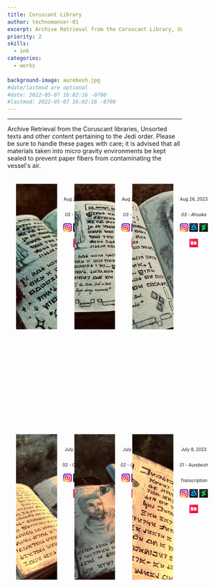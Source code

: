 ```yaml
---
title: Coruscant Library
author: technomancer-01
excerpt: Archive Retrieval from the Coruscant Library, Unsorted texts and other content pertaining to the Jedi order
priority: 2
skills:
  - ink
categories:
  - works

background-image: aurebesh.jpg
#date/lastmod are optional
#date: 2022-05-07 16:02:16 -0700
#lastmod: 2022-05-07 16:02:16 -0700
---
```


---
<style>
    small{
    font-size: 10px;
  }
  .social-media-icons {
    width: 20px;
  }
  .centertext{  
    align: center;
    padding-top: 100px;
    padding-bottom: 100px;
  }
 .flex-container {
  display: flex;
  justify-content: center;
}
.flex-container > div {
  margin: auto;
  padding: 20px;
  font-size: 30px;
  display: grid;
  grid-template-columns: repeat(auto-fill,minmax(160px, 1fr));
}

div.gallery {
  /* border: 1px solid #ccc; */
  width: 60%;
  margin-bottom: 80px;

  height: 500px;
  display: flex;
  flex-direction: column;
  flex-wrap: wrap;
}
  .gallery >* {
        flex: 1 1 80px;
    }

div.gallery:hover {
  border: 1px solid #777;
}

div.main{
  /* background-color: red; */
  margin-left: auto;
  margin-right: auto;
  display: block;
  margin-bottom: 20px;
  margin-top: 20px;
}
div.main img{

  width: 70%;
  height: auto;
  margin-left: auto;
  margin-right: auto;
  display: block;
}

.displayImage{
  /* width: 100%;
  height: auto; */
  width: 300px; 
  height: 337px;
  object-fit: cover;
  display: block;
  margin-left: auto;
  margin-right: auto;
}

div.desc {
  padding: 10px;
  text-align: center;
}

* {
  box-sizing: border-box;
}

.responsive {
  padding: 0 6px;
  float: left;
  width: 24.99999%;
}

 @media only screen and (max-width: 700px) {
  .responsive {
    width: 49.99999%;
    margin: 6px 0;
  }
}

@media only screen and (max-width: 500px) {
  .responsive {
    width: 80%;
  }
} 

.clearfix:after {
  content: "";
  display: table;
  clear: both;
}
</style>

Archive Retrieval from the Coruscant libraries, Unsorted texts and other content pertaining to the Jedi order. Please be sure to handle these pages with care; it is advised that all materials taken into micro gravity environments be kept sealed to prevent paper fibers from contaminating the vessel's air.



<!-- 3. -->
<div class="flex-container">

<div class="gallery">
  <a target="_blank" href="/images/arcaneink/coruscant-library/03-Ahsoka3.jpeg" >
    <img class="displayImage" src="/images/arcaneink/coruscant-library/03-Ahsoka3.jpeg" alt="Page 02" width="600" height="400">
  </a>
  
  <div class="desc"><small>Aug 26, 2023<br><i>03 - Ahsoka</i><br>
 <a href="https://www.instagram.com/p/CqN-sOorHWO/?igshid=Mzc1MmZhNjY="><img class="social-media-icons" src="https://raw.githubusercontent.com/ErikaVasNormandy/erikavasnormandy.github.io/master/img/social-media-icons/social-media-icon-instagram.png"></a>
     <a href="https://www.artstation.com/artwork/Xg43xY"><img class="social-media-icons" src="https://raw.githubusercontent.com/ErikaVasNormandy/erikavasnormandy.github.io/master/img/social-media-icons/social-media-icon-artstation.png"></a>
    <a href="https://www.deviantart.com/technomancer-01/art/Archival-Retrieval-Coruscant-Library-03-2-979130175"><img class="social-media-icons" src="https://raw.githubusercontent.com/ErikaVasNormandy/erikavasnormandy.github.io/master/img/social-media-icons/social-media-icon-deviantart.png"></a>
    <a href="https://www.redbubble.com/people/technomancer-01/shop/"><img class="social-media-icons" src="https://raw.githubusercontent.com/ErikaVasNormandy/erikavasnormandy.github.io/master/img/social-media-icons/social-media-icon-redbubble.png"></a> </small></div>
</div>


<div class="gallery">
  <a target="_blank" href="/images/arcaneink/coruscant-library/03-Ahsoka2.jpeg" >
    <img class="displayImage" src="/images/arcaneink/coruscant-library/03-Ahsoka2.jpeg" alt="Page 02" width="600" height="400">
  </a>
  
  <div class="desc"><small>Aug 26, 2023<br><i>03 - Ahsoka</i><br>
 <a href="https://www.instagram.com/p/CucqBoGRHiH/?igshid=MTIzZWMxMTBkOA=="><img class="social-media-icons" src="https://raw.githubusercontent.com/ErikaVasNormandy/erikavasnormandy.github.io/master/img/social-media-icons/social-media-icon-instagram.png"></a>
     <a href="https://www.artstation.com/artwork/Xg43xY"><img class="social-media-icons" src="https://raw.githubusercontent.com/ErikaVasNormandy/erikavasnormandy.github.io/master/img/social-media-icons/social-media-icon-artstation.png"></a>
    <a href="https://www.deviantart.com/technomancer-01/art/Archival-Retrieval-Coruscant-Library-03-2-979130175"><img class="social-media-icons" src="https://raw.githubusercontent.com/ErikaVasNormandy/erikavasnormandy.github.io/master/img/social-media-icons/social-media-icon-deviantart.png"></a>
    <a href="https://www.redbubble.com/people/technomancer-01/shop/"><img class="social-media-icons" src="https://raw.githubusercontent.com/ErikaVasNormandy/erikavasnormandy.github.io/master/img/social-media-icons/social-media-icon-redbubble.png"></a> </small></div>
</div>




<div class="gallery">
  <a target="_blank" href="/images/arcaneink/coruscant-library/03-Ahsoka1.jpeg" >
    <img class="displayImage" src="/images/arcaneink/coruscant-library/03-Ahsoka1.jpeg"  alt="Page 01" width="600" height="400">
  </a>
  
  <div class="desc"><small>Aug 26, 2023<br><i>03 - Ahsoka</i><br>
 <a href="https://www.instagram.com/p/Cl_tpurOTqD/?igshid=YmMyMTA2M2Y="><img class="social-media-icons" src="https://raw.githubusercontent.com/ErikaVasNormandy/erikavasnormandy.github.io/master/img/social-media-icons/social-media-icon-instagram.png"></a>
     <a href="https://www.artstation.com/artwork/Xg43xY"><img class="social-media-icons" src="https://raw.githubusercontent.com/ErikaVasNormandy/erikavasnormandy.github.io/master/img/social-media-icons/social-media-icon-artstation.png"></a>
    <a href="https://www.deviantart.com/technomancer-01/art/Archival-Retrieval-Coruscant-Library-03-2-979130175"><img class="social-media-icons" src="https://raw.githubusercontent.com/ErikaVasNormandy/erikavasnormandy.github.io/master/img/social-media-icons/social-media-icon-deviantart.png"></a>
    <a href="https://www.redbubble.com/people/technomancer-01/shop/"><img class="social-media-icons" src="https://raw.githubusercontent.com/ErikaVasNormandy/erikavasnormandy.github.io/master/img/social-media-icons/social-media-icon-redbubble.png"></a> </small></div>
</div>

</div>


<!-- 2. -->
<div class="flex-container">

<div class="gallery">
  <a target="_blank" href="/images/arcaneink/coruscant-library/02-StarWars-Cal-Kestis2.jpeg" >
    <img class="displayImage" src="/images/arcaneink/coruscant-library/02-StarWars-Cal-Kestis2.jpeg" alt="Page 02" width="600" height="400">
  </a>
  
  <div class="desc"><small>July 8, 2023 <br>02 - Cal Kestis<br>
 <a href="https://www.instagram.com/p/CqN-sOorHWO/?igshid=Mzc1MmZhNjY="><img class="social-media-icons" src="https://raw.githubusercontent.com/ErikaVasNormandy/erikavasnormandy.github.io/master/img/social-media-icons/social-media-icon-instagram.png"></a>
     <a href="https://www.artstation.com/artwork/dKK3O3"><img class="social-media-icons" src="https://raw.githubusercontent.com/ErikaVasNormandy/erikavasnormandy.github.io/master/img/social-media-icons/social-media-icon-artstation.png"></a>
    <a href="https://www.deviantart.com/technomancer-01/art/The-Last-of-Us-955137784"><img class="social-media-icons" src="https://raw.githubusercontent.com/ErikaVasNormandy/erikavasnormandy.github.io/master/img/social-media-icons/social-media-icon-deviantart.png"></a>
    <a href="https://www.redbubble.com/people/technomancer-01/shop/"><img class="social-media-icons" src="https://raw.githubusercontent.com/ErikaVasNormandy/erikavasnormandy.github.io/master/img/social-media-icons/social-media-icon-redbubble.png"></a> </small></div>
</div>


<div class="gallery">
  <a target="_blank" href="/images/arcaneink/coruscant-library/02-StarWars-Cal-Kestis1.jpeg" >
    <img class="displayImage" src="/images/arcaneink/coruscant-library/02-StarWars-Cal-Kestis1.jpeg" alt="Page 02" width="600" height="400">
  </a>
  
  <div class="desc"><small>July 8, 2023<br><i>02 - Cal Kestis</i><br>
 <a href="https://www.instagram.com/p/CucqBoGRHiH/?igshid=MTIzZWMxMTBkOA=="><img class="social-media-icons" src="https://raw.githubusercontent.com/ErikaVasNormandy/erikavasnormandy.github.io/master/img/social-media-icons/social-media-icon-instagram.png"></a>
     <a href="https://www.artstation.com/artwork/dKK3O3"><img class="social-media-icons" src="https://raw.githubusercontent.com/ErikaVasNormandy/erikavasnormandy.github.io/master/img/social-media-icons/social-media-icon-artstation.png"></a>
    <a href="https://www.deviantart.com/technomancer-01/art/The-Last-of-Us-955137784"><img class="social-media-icons" src="https://raw.githubusercontent.com/ErikaVasNormandy/erikavasnormandy.github.io/master/img/social-media-icons/social-media-icon-deviantart.png"></a>
    <a href="https://www.redbubble.com/people/technomancer-01/shop/"><img class="social-media-icons" src="https://raw.githubusercontent.com/ErikaVasNormandy/erikavasnormandy.github.io/master/img/social-media-icons/social-media-icon-redbubble.png"></a> </small></div>
</div>




<div class="gallery">
  <a target="_blank" href="/images/arcaneink/coruscant-library/01-aurebesh-close.jpeg" >
    <img class="displayImage" src="/images/arcaneink/coruscant-library/01-aurebesh-close.jpeg"  alt="Page 01" width="600" height="400">
  </a>
  
  <div class="desc"><small>July 8, 2023<br><i>01 - Aurebesh Transcription</i><br>
 <a href="https://www.instagram.com/p/Cl_tpurOTqD/?igshid=YmMyMTA2M2Y="><img class="social-media-icons" src="https://raw.githubusercontent.com/ErikaVasNormandy/erikavasnormandy.github.io/master/img/social-media-icons/social-media-icon-instagram.png"></a>
     <a href="https://www.artstation.com/artwork/b59Kqm"><img class="social-media-icons" src="https://raw.githubusercontent.com/ErikaVasNormandy/erikavasnormandy.github.io/master/img/social-media-icons/social-media-icon-artstation.png"></a>
    <a href="https://www.deviantart.com/technomancer-01/art/Erdtree-Burial-Watchdog-940526663"><img class="social-media-icons" src="https://raw.githubusercontent.com/ErikaVasNormandy/erikavasnormandy.github.io/master/img/social-media-icons/social-media-icon-deviantart.png"></a>
    <a href="https://www.redbubble.com/people/technomancer-01/shop/"><img class="social-media-icons" src="https://raw.githubusercontent.com/ErikaVasNormandy/erikavasnormandy.github.io/master/img/social-media-icons/social-media-icon-redbubble.png"></a> </small></div>
</div>





<!-- <div class="gallery">
  <a target="_blank" href="/images/banner-horizon-zero-dawn.jpg" >
    <img class="displayImage" src="/images/banner-horizon-zero-dawn.jpg"  alt="Forest" width="600" height="400">
  </a>
  
  <div class="desc"><small>Dec 17, 2022<br><i>"Horizon Zero Dawn"</i><br>
    <a href="https://www.instagram.com/p/Cl_tpurOTqD/?igshid=YmMyMTA2M2Y="><img class="social-media-icons" src="https://raw.githubusercontent.com/ErikaVasNormandy/erikavasnormandy.github.io/master/img/social-media-icons/social-media-icon-instagram.png"></a>
    <a href="https://www.artstation.com/artwork/b59Kqm"><img class="social-media-icons" src="https://raw.githubusercontent.com/ErikaVasNormandy/erikavasnormandy.github.io/master/img/social-media-icons/social-media-icon-artstation.png"></a>
    <a href="https://www.deviantart.com/technomancer-01/art/Erdtree-Burial-Watchdog-940526663"><img class="social-media-icons" src="https://raw.githubusercontent.com/ErikaVasNormandy/erikavasnormandy.github.io/master/img/social-media-icons/social-media-icon-deviantart.png"></a>
    <a href="https://www.redbubble.com/people/technomancer-01/shop/"><img class="social-media-icons" src="https://raw.githubusercontent.com/ErikaVasNormandy/erikavasnormandy.github.io/master/img/social-media-icons/social-media-icon-redbubble.png"></a> </small></div>
</div> -->

